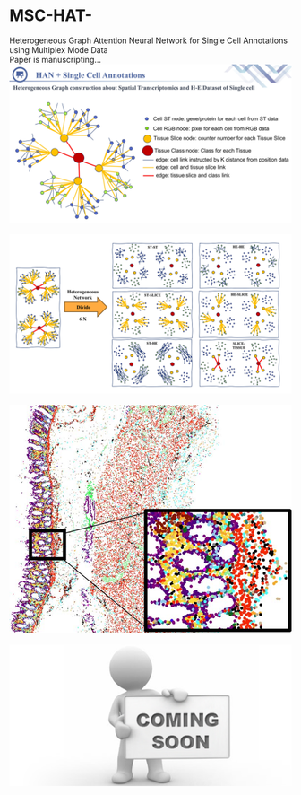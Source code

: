 # MSC-HAT-
 Heterogeneous Graph Attention Neural Network for Single Cell Annotations using Multiplex Mode Data
<br>
Paper is manuscripting...
<br><img src="Heterogeneous Graph construction about Spatial Transcriptomics and H-E Dataset of Single cell.jpg" width="520">
<br>
<br><img src="Construction of Bimodal Heterogeneous SubGraph.jpg" width="520">
<br>
<br><img src="data.jpg" width="520">
<br>
<br><img src="coming_soon.png" width="520">

